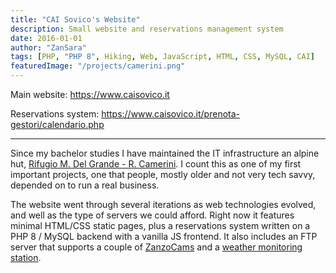 ```yaml
---
title: "CAI Sovico's Website"
description: Small website and reservations management system
date: 2016-01-01
author: "ZanSara"
tags: [PHP, "PHP 8", Hiking, Web, JavaScript, HTML, CSS, MySQL, CAI]
featuredImage: "/projects/camerini.png"
---
```


Main website: https://www.caisovico.it

Reservations system: https://www.caisovico.it/prenota-gestori/calendario.php

---

Since my bachelor studies I have maintained the IT infrastructure an alpine hut, [Rifugio M. Del Grande - R. Camerini](https://maps.app.goo.gl/PwdVC82VHwdPZJDE6). I count this as one of my first important projects, one that people, mostly older and not very tech savvy, depended on to run a real business.

The website went through several iterations as web technologies evolved, and well as the type of servers we could afford. Right now it features minimal HTML/CSS static pages, plus a reservations system written on a PHP 8 / MySQL backend with a vanilla JS frontend. It also includes an FTP server that supports a couple of [ZanzoCams](/projects/zanzocam/) and a [weather monitoring station](http://www.meteoproject.it/ftp/stazioni/caisovico/).